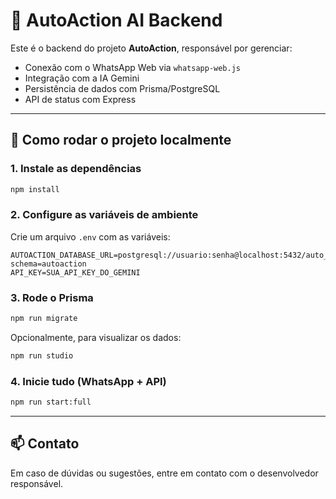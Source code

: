 # 🤖 AutoAction AI Backend

Este é o backend do projeto **AutoAction**, responsável por gerenciar:
- Conexão com o WhatsApp Web via `whatsapp-web.js`
- Integração com a IA Gemini
- Persistência de dados com Prisma/PostgreSQL
- API de status com Express

---

## 🚀 Como rodar o projeto localmente

### 1. Instale as dependências

```bash
npm install
```

### 2. Configure as variáveis de ambiente

Crie um arquivo `.env` com as variáveis:

```
AUTOACTION_DATABASE_URL=postgresql://usuario:senha@localhost:5432/auto_action_db?schema=autoaction
API_KEY=SUA_API_KEY_DO_GEMINI
```

### 3. Rode o Prisma

```bash
npm run migrate
```

Opcionalmente, para visualizar os dados:

```bash
npm run studio
```

### 4. Inicie tudo (WhatsApp + API)

```bash
npm run start:full
```

---

## 📫 Contato

Em caso de dúvidas ou sugestões, entre em contato com o desenvolvedor responsável.
